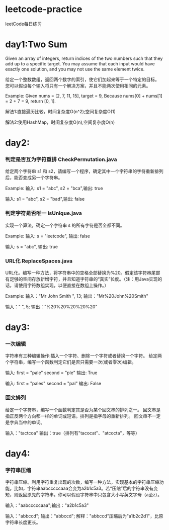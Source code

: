 # leetcode-practice
leetCode每日练习

# day1:Two Sum 
  Given an array of integers, return indices of the two numbers such that they add up to a specific target.
  You may assume that each input would have exactly one solution, and you may not use the same element twice.
  
  给定一个整数数组，返回两个数字的索引，使它们加起来等于一个特定的目标。
  您可以假设每个输入将只有一个解决方案，并且不能两次使用相同的元素。
  
  Example:
  Given nums = [2, 7, 11, 15], target = 9,
  Because nums[0] + nums[1] = 2 + 7 = 9,
  return [0, 1].
  
  解法1:直接遍历比较，时间复杂度O(n^2);空间复杂度O(1)
  
  解法2:使用HashMap，时间复杂度O(n),空间复杂度O(n)

# day2:
### 判定是否互为字符重排 CheckPermutation.java
  给定两个字符串 s1 和 s2，请编写一个程序，确定其中一个字符串的字符重新排列后，能否变成另一个字符串。
  
  Example:
  输入: s1 = "abc", s2 = "bca",输出: true
  
  输入: s1 = "abc", s2 = "bad",输出: false
  
### 判定字符是否唯一 IsUnique.java
  实现一个算法，确定一个字符串 s 的所有字符是否全都不同。
  
  Example:
  输入: s = "leetcode",
  输出: false 
  
  输入: s = "abc",
  输出: true
  
### URL化  ReplaceSpaces.java
  URL化。编写一种方法，将字符串中的空格全部替换为%20。假定该字符串尾部有足够的空间存放新增字符，并且知道字符串的“真实”长度。（注：用Java实现的话，请使用字符数组实现，以便直接在数组上操作。）

  Example:
  输入："Mr John Smith    ", 13;
  输出："Mr%20John%20Smith"
 
  输入："               ", 5;
  输出："%20%20%20%20%20"
	
# day3:
### 一次编辑
  字符串有三种编辑操作:插入一个字符、删除一个字符或者替换一个字符。 给定两个字符串，编写一个函数判定它们是否只需要一次(或者零次)编辑。

  输入: 
  first = "pale"
  second = "ple"
  输出: True
  
  输入: 
  first = "pales"
  second = "pal"
  输出: False

### 回文排列
  给定一个字符串，编写一个函数判定其是否为某个回文串的排列之一。
  回文串是指正反两个方向都一样的单词或短语。排列是指字母的重新排列。
  回文串不一定是字典当中的单词。
  
  输入："tactcoa"
 输出：true（排列有"tacocat"、"atcocta"，等等）
  
# day4:
### 字符串压缩
  字符串压缩。利用字符重复出现的次数，编写一种方法，实现基本的字符串压缩功能。比如，字符串aabcccccaaa会变为a2b1c5a3。若“压缩”后的字符串没有变短，则返回原先的字符串。你可以假设字符串中只包含大小写英文字母（a至z）。
  
  输入："aabcccccaaa";输出："a2b1c5a3"
  
  输入："abbccd";
  输出："abbccd";
  解释："abbccd"压缩后为"a1b2c2d1"，比原字符串长度更长。

